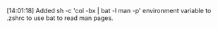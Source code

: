 [14:01:18] Added sh -c 'col -bx | bat -l man -p' environment variable to .zshrc to use bat to read man pages.
